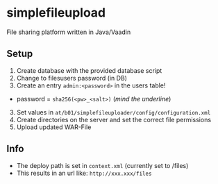 # simplefileupload
File sharing platform written in Java/Vaadin

## Setup

 1. Create database with the provided database script
 2. Change to filesusers password (in DB)
 3. Create an entry `admin:<password>` in the users table!
   + password = `sha256(<pw>_<salt>)` (*mind the underline*)
 3. Set values in `at/b01/simplefileuploader/config/configuration.xml`
 4. Create directories on the server and set the correct file permissions
 5. Upload updated WAR-File
	
	
## Info

 * The deploy path is set in `context.xml` (currently set to /files) 
 * This results in an url like: `http://xxx.xxx/files`
